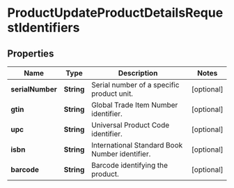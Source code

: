 

# ProductUpdateProductDetailsRequestIdentifiers


## Properties

| Name | Type | Description | Notes |
|------------ | ------------- | ------------- | -------------|
|**serialNumber** | **String** | Serial number of a specific product unit. |  [optional] |
|**gtin** | **String** | Global Trade Item Number identifier. |  [optional] |
|**upc** | **String** | Universal Product Code identifier. |  [optional] |
|**isbn** | **String** | International Standard Book Number identifier. |  [optional] |
|**barcode** | **String** | Barcode identifying the product. |  [optional] |



